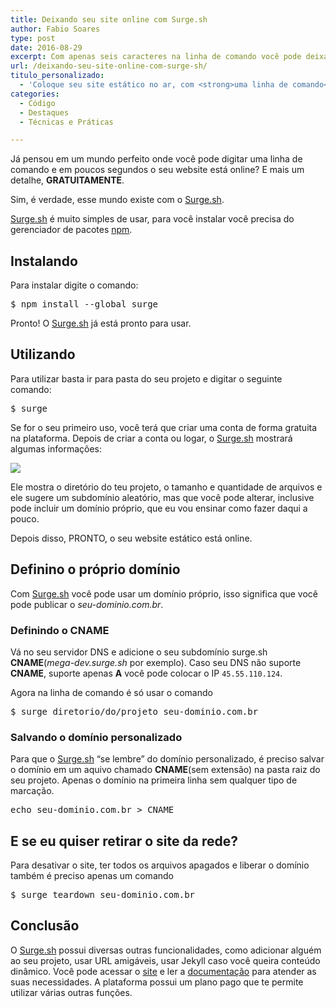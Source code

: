 ```yaml
---
title: Deixando seu site online com Surge.sh
author: Fabio Soares
type: post
date: 2016-08-29
excerpt: Com apenas seis caracteres na linha de comando você pode deixar seu site estático online.
url: /deixando-seu-site-online-com-surge-sh/
titulo_personalizado:
  - 'Coloque seu site estático no ar, com <strong>uma linha de comando</strong>'
categories:
  - Código
  - Destaques
  - Técnicas e Práticas

---
```

Já pensou em um mundo perfeito onde você pode digitar uma linha de comando e em poucos segundos o seu website está online? E mais um detalhe, **GRATUITAMENTE**.

Sim, é verdade, esse mundo existe com o <a href="https://surge.sh/" target="_blank">Surge.sh</a>.

<a href="https://surge.sh/" target="_blank">Surge.sh</a> é muito simples de usar, para você instalar você precisa do gerenciador de pacotes <a href="http://nodejs.org" target="_blank">npm</a>.

## Instalando

Para instalar digite o comando:

<pre class="lang-shell prettyprint linenums prettyprinted">$ npm install --global surge 
</pre>

Pronto! O <a href="https://surge.sh/" target="_blank">Surge.sh</a> já está pronto para usar.

## Utilizando

Para utilizar basta ir para pasta do seu projeto e digitar o seguinte comando:

<pre class="lang-shell prettyprint linenums prettyprinted">$ surge
</pre>

Se for o seu primeiro uso, você terá que criar uma conta de forma gratuita na plataforma. Depois de criar a conta ou logar, o <a href="https://surge.sh/" target="_blank">Surge.sh</a> mostrará algumas informações:
  
![][1]

Ele mostra o diretório do teu projeto, o tamanho e quantidade de arquivos e ele sugere um subdomínio aleatório, mas que você pode alterar, inclusive pode incluir um domínio próprio, que eu vou ensinar como fazer daqui a pouco.

Depois disso, PRONTO, o seu website estático está online.

## Definino o próprio domínio

Com <a href="https://surge.sh/" target="_blank">Surge.sh</a> você pode usar um domínio próprio, isso significa que você pode publicar o _seu-dominio.com.br_.

### Definindo o CNAME

Vá no seu servidor DNS e adicione o seu subdomínio surge.sh **CNAME**(_mega-dev.surge.sh_ por exemplo). Caso seu DNS não suporte **CNAME**, suporte apenas **A** você pode colocar o IP `45.55.110.124`.

Agora na linha de comando é só usar o comando

<pre class="lang-shell prettyprint linenums prettyprinted">$ surge diretorio/do/projeto seu-dominio.com.br
</pre>

### Salvando o domínio personalizado

Para que o <a href="https://surge.sh/" target="_blank">Surge.sh</a> &#8220;se lembre&#8221; do domínio personalizado, é preciso salvar o domínio em um aquivo chamado **CNAME**(sem extensão) na pasta raiz do seu projeto. Apenas o domínio na primeira linha sem qualquer tipo de marcação.

<pre class="lang-shell prettyprint linenums prettyprinted">echo seu-dominio.com.br &gt; CNAME
</pre>

## E se eu quiser retirar o site da rede?

Para desativar o site, ter todos os arquivos apagados e liberar o domínio também é preciso apenas um comando

<pre class="lang-shell prettyprint linenums prettyprinted">$ surge teardown seu-dominio.com.br
</pre>

## Conclusão

O <a href="https://surge.sh/" target="_blank">Surge.sh</a> possui diversas outras funcionalidades, como adicionar alguém ao seu projeto, usar URL amigáveis, usar Jekyll caso você queira conteúdo dinâmico. Você pode acessar o <a href="https://surge.sh/" target="_blank">site</a> e ler a <a href="https://surge.sh/help/getting-started-with-surge" target="_blank">documentação</a> para atender as suas necessidades. A plataforma possui um plano pago que te permite utilizar várias outras funções.

 [1]: https://surge.sh/images/help/getting-started-with-surge.gif